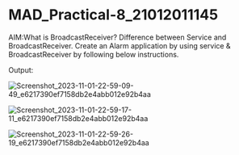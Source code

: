 # MAD_Practical-8_21012011145

AIM:What is BroadcastReceiver? Difference between Service and BroadcastReceiver. Create an Alarm application by using service & BroadcastReceiver by following below instructions.

Output:




![Screenshot_2023-11-01-22-59-09-49_e6217390ef7158db2e4abb012e92b4aa](https://github.com/Rohan3429/MAD_Practical-8_21012011103/assets/98172369/1d025980-c215-4f1f-bde3-1ea929f5a306)


![Screenshot_2023-11-01-22-59-17-11_e6217390ef7158db2e4abb012e92b4aa](https://github.com/Rohan3429/MAD_Practical-8_21012011103/assets/98172369/f1ff17d5-9b40-4b31-829f-bad5ca4fabd3)


![Screenshot_2023-11-01-22-59-26-19_e6217390ef7158db2e4abb012e92b4aa](https://github.com/Rohan3429/MAD_Practical-8_21012011103/assets/98172369/c2a84d0f-f5b2-4de9-8f8f-83874509ffa9)

